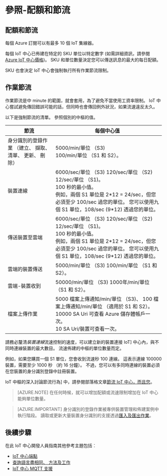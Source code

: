 <properties
 pageTitle="開發人員指南-配額和節流 |Microsoft Azure"
 description="Azure IoT 中心開發人員指南-適用於 IoT 中心及節流預期的配額的描述"
 services="iot-hub"
 documentationCenter=".net"
 authors="dominicbetts"
 manager="timlt"
 editor=""/>

<tags
 ms.service="iot-hub"
 ms.devlang="multiple"
 ms.topic="article"
 ms.tgt_pltfrm="na"
 ms.workload="na"
 ms.date="09/30/2016" 
 ms.author="dobett"/>

# <a name="reference---quotas-and-throttling"></a>參照-配額和節流

## <a name="quotas-and-throttling"></a>配額和節流

每個 Azure 訂閱可以有最多 10 個 IoT 集線器。

每個 IoT 中心已佈建在特定的 SKU 單位以特定數字 (如需詳細資訊，請參閱[Azure IoT 中心價格][lnk-pricing])。 SKU 和單位數量決定您可以傳送訊息的最大的每日配額。

SKU 也會決定 IoT 中心會強制執行所有作業節流限制。

## <a name="operation-throttles"></a>作業節流

作業節流是中 minute 的範圍，就會套用，為了避免不當使用工資率限制。 IoT 中心嘗試避免傳回錯誤可能的話，但同時也會傳回例外狀況，如果流速違反太久。

以下是強制節流的清單。 參照個別的中樞的值。

| 節流 | 每個中心值 |
| -------- | ------------- |
| 身分識別的登錄作業 （建立、 擷取、 清單、 更新、 刪除） | 5000/min/單位 （S3) <br/> 100/min/單位 （S1 和 S2）。 |
| 裝置連線 | 6000/sec/單位 （S3) 120/sec/單位 （S2) 12/sec/單位 （S1)。 <br/>100 秒的最小值。 <br/> 例如，兩個 S1 單位是 2\*12 = 24/sec，但您必須至少 100/sec 過您的單位。 您可以使用九個 S1 單位，108/sec (9\*12) 透過您的單位。 |
| 傳送裝置至雲端 | 6000/sec/單位 （S3) 120/sec/單位 （S2) 12/sec/單位 （S1)。 <br/>100 秒的最小值。 <br/> 例如，兩個 S1 單位是 2\*12 = 24/sec，但您必須至少 100/sec 過您的單位。 您可以使用九個 S1 單位，108/sec (9\*12) 透過您的單位。 |
| 雲端的裝置傳送 | 5000/min/單位 （S3) 100/min/單位 （S1 和 S2）。 |
| 雲端-裝置收到 | 50000/min/單位 （S3) 1000年/min/單位 （S1 和 S2）。 |
| 檔案上傳作業 | 5000 檔案上傳通知/min/單位 （S3)、 100 檔案上傳通知/min/單位 （適用於 S1 和 S2）。 <br/> 10000 SA Uri 可查看 Azure 儲存體帳戶一次。<br/> 10 SA Uri/裝置可查看一次。 | 

請務必釐清*裝置連線*流速控制的速度，可以建立新的裝置連接 IoT] 中心內，與不同時連線裝置的最大數目。 流速佈建的中樞的單位數量而定。

例如，如果您購買一個 S1 單位，您會收到流速秒 100 連線。 這表示連線 100000 裝置，需要至少 1000 秒 （約 16 分鐘）。 不過，您可以有多同時連線的裝置必須在您裝置的身分識別登錄中註冊裝置。

IoT 中樞的深入討論節流行為] 中，請參閱部落格文章[節流 IoT 中心，而且您][lnk-throttle-blog]。

>[AZURE.NOTE] 在任何時候，就可以增加配額或流速限制增加在 IoT 中心能夠單位數量。

>[AZURE.IMPORTANT] 身分識別的登錄作業被專供裝置管理和佈建案例中執行階段。 讀取或更新大量裝置身分識別的支援透過[匯入及匯出作業][lnk-importexport]。

## <a name="next-steps"></a>後續步驟

在此 IoT 中心開發人員指南其他參考主題包括︰

- [IoT 中心端點][lnk-devguide-endpoints]
- [查詢語言盡相同、 方法及工作][lnk-devguide-query]
- [IoT 中心 MQTT 支援][lnk-devguide-mqtt]

[lnk-pricing]: https://azure.microsoft.com/pricing/details/iot-hub
[lnk-throttle-blog]: https://azure.microsoft.com/blog/iot-hub-throttling-and-you/
[lnk-importexport]: iot-hub-devguide-identity-registry.md#import-and-export-device-identities

[lnk-devguide-endpoints]: iot-hub-devguide-endpoints.md
[lnk-devguide-query]: iot-hub-devguide-query-language.md
[lnk-devguide-mqtt]: iot-hub-mqtt-support.md